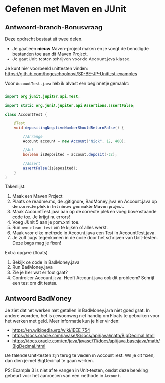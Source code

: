 # Oefenen met Maven en JUnit
## Antwoord-branch-Bonusvraag

Deze opdracht bestaat uit twee delen.
* Je gaat een **nieuw** Maven-project maken en je voegt de benodigde bestanden toe aan dit Maven Project.
* Je gaat Unit-testen schrijven voor de Account.java klasse.

Je kunt hier voorbeeld unittesten vinden: https://github.com/hogeschoolnovi/SD-BE-JP-Unittest-examples

Voor `AccountTest.java` heb ik alvast een beginnetje gemaakt:

```java

import org.junit.jupiter.api.Test;

import static org.junit.jupiter.api.Assertions.assertFalse;

class AccountTest {

    @Test
    void depositingNegativeNumberShouldReturnFalse() {

        //Arrange
        Account account = new Account("Nick", 12, 400);

        //Act
        boolean isDeposited = account.deposit(-12);

        //Assert
        assertFalse(isDeposited);
    }
}

```

Takenlijst:
1. Maak een Maven Project
2. Plaats de readme.md, de .gitignore, BadMoney.java en Account.java op de correcte plek in het nieuw gemaakte Maven project.
3. Maak AccountTest.java aan op de correcte plek en voeg bovenstaande code toe. Je krijgt nu errors!
4. Voeg JUnit 5 aan je pom.xml toe.
5. Run `mvn clean test` om te kijken of alles werkt.
6. Maak voor elke methode in Account.java een Test in AccountTest.java.
7. Je zult bugs tegenkomen in de code door het schrijven van Unit-testen. Deze bugs mag je fixen!

Extra opgave (floats)
1. Bekijk de code in BadMoney.java
2. Run BadMoney.java
3. Zie je hier wat er fout gaat?
4. Controleer Account.java. Heeft Account.java ook dit probleem? Schrijf een test om dit testen.

## Antwoord BadMoney

Je ziet dat het werken met getallen in BadMoney.java niet goed gaat. In andere woorden,  het is gewoonweg niet
handig om Floats te gebruiken voor het werken met geld.
Meer informatie kun je hier vinden:
 * https://en.wikipedia.org/wiki/IEEE_754
 * https://docs.oracle.com/javase/8/docs/api/java/math/BigDecimal.html
 * https://docs.oracle.com/en/java/javase/11/docs/api/java.base/java/math/BigDecimal.html
 
 De falende Unit-testen zijn terug te vinden in AccountTest. Wil je dit fixen, dan dien je met BigDecimal te gaan
 werken.
 
 PS: Example 3 is niet af te vangen in Unit-testen, omdat deze bereking gebeurt voor het aanroepen van een methode in 
 `Account`.